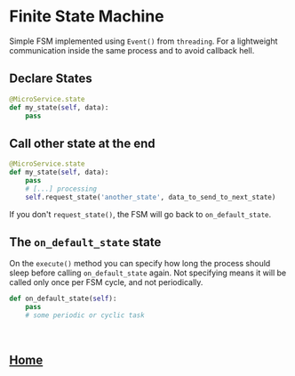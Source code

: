 # Finite State Machine

Simple FSM implemented using ``Event()`` from ``threading``. For a lightweight communication inside the same process and to avoid callback hell.

## Declare States

```python
@MicroService.state
def my_state(self, data):
    pass
```

## Call other state at the end

```python
@MicroService.state
def my_state(self, data):
    pass
    # [...] processing
    self.request_state('another_state', data_to_send_to_next_state)
```
If you don't ``request_state()``, the FSM will go back to ``on_default_state``.

## The ``on_default_state`` state

On the ``execute()`` method you can specify how long the process should sleep before calling ``on_default_state`` again. 
Not specifying means it will be called only once per FSM cycle, and not periodically.

```python
def on_default_state(self):
    pass
    # some periodic or cyclic task
```
<br>

## [Home](./index)